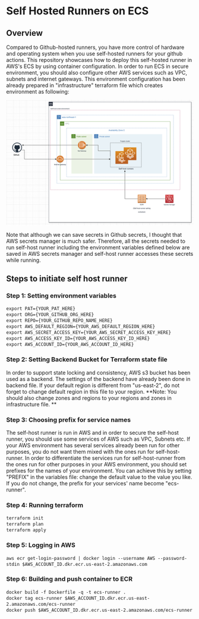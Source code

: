 # Self Hosted Runners on ECS

## Overview

Compared to Github-hosted runners, you have more control of hardware and operating system when you use self-hosted runners for your github actions. This repository showcases how to deploy this self-hosted runner in AWS's ECS by using container configuration. In order to run ECS in secure environment, you should also configure other AWS services such as VPC, subnets and internet gateways. This environment configuration has been already prepared in "infrastructure" terraform file which creates environment as following:

![](infra.png)

Note that although we can save secrets in Github secrets, I thought that AWS secrets manager is much safer. Therefore, all the secrets needed to run self-host runner including the environment variables defined below are saved in AWS secrets manager and self-host runner accesses these secrets while running.

## Steps to initiate self host runner

### Step 1: Setting environment variables

```
export PAT={YOUR_PAT_HERE}
export ORG={YOUR_GITHUB_ORG_HERE}
export REPO={YOUR_GITHUB_REPO_NAME_HERE}
export AWS_DEFAULT_REGION={YOUR_AWS_DEFAULT_REGION_HERE}
export AWS_SECRET_ACCESS_KEY={YOUR_AWS_SECRET_ACCESS_KEY_HERE}
export AWS_ACCESS_KEY_ID={YOUR_AWS_ACCESS_KEY_ID_HERE}
export AWS_ACCOUNT_ID={YOUR_AWS_ACCOUNT_ID_HERE}
```

### Step 2: Setting Backend Bucket for Terraform state file

In order to support state locking and consistency, AWS s3 bucket has been used as a backend. The settings of the backend have already been done in backend file. If your default region is different from "us-east-2", do not forget to change default region in this file to your region.
**Note: You should also change zones and regions to your regions and zones in infrastructure file.
**

### Step 3: Choosing prefix for service names

The self-host runner is run in AWS and in order to secure the self-host runner, you should use some services of AWS such as VPC, Subnets etc. If your AWS environment has several services already been run for other purposes, you do not want them mixed with the ones run for self-host-runner. In order to differentiate the services run for self-host-runner from the ones run for other purposes in your AWS environment, you should set prefixes for the names of your environment. You can achieve this by setting "PREFIX" in the variables file: change the default value to the value you like. If you do not change, the prefix for your services' name become "ecs-runner".

### Step 4: Running terraform

```
terraform init
terraform plan
terraform apply
```

### Step 5: Logging in AWS

```
aws ecr get-login-password | docker login --username AWS --password-stdin $AWS_ACCOUNT_ID.dkr.ecr.us-east-2.amazonaws.com
```

### Step 6: Building and push container to ECR

```
docker build -f Dockerfile -q -t ecs-runner .
docker tag ecs-runner $AWS_ACCOUNT_ID.dkr.ecr.us-east-2.amazonaws.com/ecs-runner
docker push $AWS_ACCOUNT_ID.dkr.ecr.us-east-2.amazonaws.com/ecs-runner
```
